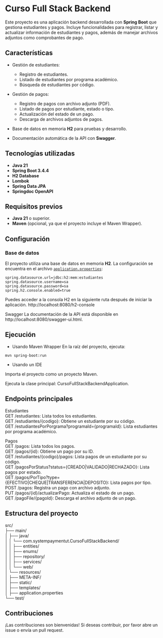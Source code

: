 # Curso Full Stack Backend

Este proyecto es una aplicación backend desarrollada con **Spring Boot** que gestiona estudiantes y pagos. Incluye funcionalidades para registrar, listar y actualizar información de estudiantes y pagos, además de manejar archivos adjuntos como comprobantes de pago.

## Características

- Gestión de estudiantes:
  - Registro de estudiantes.
  - Listado de estudiantes por programa académico.
  - Búsqueda de estudiantes por código.

- Gestión de pagos:
  - Registro de pagos con archivo adjunto (PDF).
  - Listado de pagos por estudiante, estado o tipo.
  - Actualización del estado de un pago.
  - Descarga de archivos adjuntos de pagos.

- Base de datos en memoria **H2** para pruebas y desarrollo.
- Documentación automática de la API con **Swagger**.

## Tecnologías utilizadas

- **Java 21**
- **Spring Boot 3.4.4**
- **H2 Database**
- **Lombok**
- **Spring Data JPA**
- **Springdoc OpenAPI**

## Requisitos previos

- **Java 21** o superior.
- **Maven** (opcional, ya que el proyecto incluye el Maven Wrapper).

## Configuración

### Base de datos

El proyecto utiliza una base de datos en memoria **H2**. La configuración se encuentra en el archivo [`application.properties`](src/main/resources/application.properties):

```properties
spring.datasource.url=jdbc:h2:mem:estudiantes
spring.datasource.username=sa
spring.datasource.password=sa
spring.h2.console.enabled=true
```
Puedes acceder a la consola H2 en la siguiente ruta después de iniciar la aplicación.
http://localhost:8080/h2-console 

Swagger
La documentación de la API está disponible en http://localhost:8080/swagger-ui.html.

## Ejecución
- Usando Maven Wrapper
En la raíz del proyecto, ejecuta:
```
mvn spring-boot:run
```

- Usando un IDE

Importa el proyecto como un proyecto Maven.

Ejecuta la clase principal: CursoFullStackBackendApplication.

## Endpoints principales
Estudiantes\
GET /estudiantes: Lista todos los estudiantes.\
GET /estudiantes/{codigo}: Obtiene un estudiante por su código.\
GET /estudiantesPorPorgrama?programaId={programaId}: Lista estudiantes por programa académico.

Pagos\
GET /pagos: Lista todos los pagos.\
GET /pagos/{id}: Obtiene un pago por su ID.\
GET /estudiantes/{codigo}/pagos: Lista pagos de un estudiante por su código.\
GET /pagosPorStatus?status={CREADO|VALIDADO|RECHAZADO}: Lista pagos por estado.\
GET /pagos/PorTipo?type={EFECTIVO|CHEQUE|TRANSFERENCIA|DEPOSITO}: Lista pagos por tipo.\
POST /pagos: Registra un pago con archivo adjunto.\
PUT /pagos/{id}/actualizarPago: Actualiza el estado de un pago.\
GET /pagoFile/{pagoId}: Descarga el archivo adjunto de un pago.

## Estructura del proyecto
src/\
├── main/\
│   ├── java/\
│   │   └── com.systempaymentut.CursoFullStackBackend/\
│   │       ├── entities/\
│   │       ├── enums/\
│   │       ├── repository/\
│   │       ├── services/\
│   │       └── web/\
│   └── resources/\
│       ├── META-INF/\
│       ├── static/\
│       ├── templates/\
│       ├── application.properties\
└── test/

## Contribuciones
¡Las contribuciones son bienvenidas! Si deseas contribuir, por favor abre un issue o envía un pull request.